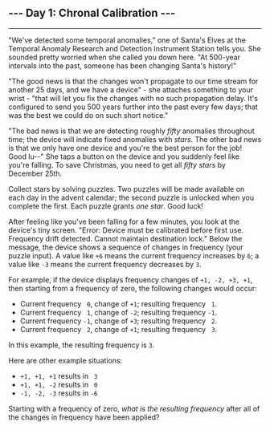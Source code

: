 ## --- Day 1: Chronal Calibration ---
-----------------------------------

"We've detected some temporal anomalies," one of Santa's Elves at the Temporal Anomaly Research and Detection Instrument Station tells you. She sounded pretty worried when she called you down here. "At 500-year intervals into the past, someone has been changing Santa's history!"

"The good news is that the changes won't propagate to our time stream for another 25 days, and we have a device" - she attaches something to your wrist - "that will let you fix the changes with no such propagation delay. It's configured to send you 500 years further into the past every few days; that was the best we could do on such short notice."

"The bad news is that we are detecting roughly _fifty_ anomalies throughout time; the device will indicate fixed anomalies with _stars_. The other bad news is that we only have one device and you're the best person for the job! Good lu--" She taps a button on the device and you suddenly feel like you're falling. To save Christmas, you need to get all _fifty stars_ by December 25th.

Collect stars by solving puzzles. Two puzzles will be made available on each day in the advent calendar; the second puzzle is unlocked when you complete the first. Each puzzle grants _one star_. Good luck!

After feeling like you've been falling for a few minutes, you look at the device's tiny screen. "Error: Device must be calibrated before first use. Frequency drift detected. Cannot maintain destination lock." Below the message, the device shows a sequence of changes in frequency (your puzzle input). A value like `+6` means the current frequency increases by `6`; a value like `-3` means the current frequency decreases by `3`.

For example, if the device displays frequency changes of `+1, -2, +3, +1`, then starting from a frequency of zero, the following changes would occur:

*   Current frequency ` 0`, change of `+1`; resulting frequency ` 1`.
*   Current frequency ` 1`, change of `-2`; resulting frequency `-1`.
*   Current frequency `-1`, change of `+3`; resulting frequency ` 2`.
*   Current frequency ` 2`, change of `+1`; resulting frequency ` 3`.

In this example, the resulting frequency is `3`.

Here are other example situations:

*   `+1, +1, +1` results in ` 3`
*   `+1, +1, -2` results in ` 0`
*   `-1, -2, -3` results in `-6`

Starting with a frequency of zero, _what is the resulting frequency_ after all of the changes in frequency have been applied?
